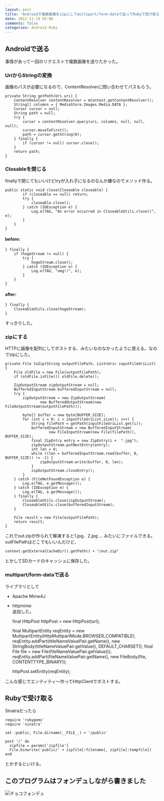 ```yaml
---
layout: post
title: "Androidで複数画像をzipにしてmultipart/form-dataで送ってRubyで受け取る"
date: 2012-11-19 01:08
comments: false
categories: Android Ruby
---
```


## Androidで送る

事情があって一回のリクエストで複数画像を送りたかった。  

### UriからStringの変換

画像のパスが必要になるので、ContentResolverに問い合わせてパスもらう。  

    private String getPath(Uri uri) {
        ContentResolver contentResolver = mContext.getContentResolver();
        String[] columns = { MediaStore.Images.Media.DATA };
        Cursor cursor = null;
        String path = null;
        try {
            cursor = contentResolver.query(uri, columns, null, null, null);
            cursor.moveToFirst();
            path = cursor.getString(0);
        } finally {
            if (cursor != null) cursor.close();
        }
        return path;
    }

### Closableを閉じる

finallyで閉じてもいいけどtryが入れ子になるのなんか嫌なのでメソッド作る。  

    public static void close(Closeable closeable) {
            if (closeable == null) return;
            try {
                closeable.close();
            } catch (IOException e) {
                Log.e(TAG, "An error occurred in CloseableUtils.close()", e);
            }
        }
    }

#### before:  

    } finally {
        if (hogeStream != null) {
            try {
                hogeStream.close();
            } catch (IOException e) {
                Log.e(TAG, "omg!!", e);
            }
        }
    }

#### after:  

    } finally {
        CloseableUtils.close(hogeStream);
    }

すっきりした。  

### zipにする

HTTPに画像を配列にしてポストする、みたいなのなかったように思える。なのでzipにした。  

    private File toZip(String outputFilePath, List<Uri> inputFileUriList) {
        File oldFile = new File(outputFilePath);
        if (oldFile.isFile()) oldFile.delete();

        ZipOutputStream zipOutputStream = null;
        BufferedInputStream bufferedInputStream = null;
        try {
            zipOutputStream = new ZipOutputStream(
                    new BufferedOutputStream(new FileOutputStream(outputFilePath)));

            byte[] buffer = new byte[BUFFER_SIZE];
            for (int i = 0; i < inputFileUriList.size(); i++) {
                String filePath = getPath(inputFileUriList.get(i));
                bufferedInputStream = new BufferedInputStream(
                        new FileInputStream(new File(filePath)), BUFFER_SIZE);
                final ZipEntry entry = new ZipEntry(i +  ".jpg");
                zipOutputStream.putNextEntry(entry);
                int len = 0;
                while ((len = bufferedInputStream.read(buffer, 0, BUFFER_SIZE)) != -1) {
                    zipOutputStream.write(buffer, 0, len);
                }
                zipOutputStream.closeEntry();
            }
        } catch (FileNotFoundException e) {
            Log.e(TAG, e.getMessage());
        } catch (IOException e) {
            Log.e(TAG, e.getMessage());
        } finally {
            CloseableUtils.close(zipOutputStream);
            CloseableUtils.close(bufferedInputStream);
        }

        File result = new File(outputFilePath);
        return result;
    }

これでout.zipが作られて解凍すると1.jpg、2.jpg ... みたいにファイルできる。  
outFilePathはどこでもいいんだけど、  

    context.getExternalCacheDir().getPath() + "/out.zip"

とかしてSDカードのキャッシュに保存した。  

### multipart/form-dataで送る

ライブラリとして  
* Apache Mime4J  
* httpmime  
追加した。  

    final HttpPost httpPost = new HttpPost(url);

    final MultipartEntity reqEntity =
            new MultipartEntity(HttpMultipartMode.BROWSER_COMPATIBLE);
    reqEntity.addPart(titleNameValuePair.getName(),
            new StringBody(titleNameValuePair.getValue(), DEFAULT_CHARSET));
    final File file = new File(fileNameValuePair.getValue());
    reqEntity.addPart(fileNameValuePair.getName(),
            new FileBody(file, CONTENTTYPE_BINARY));

    httpPost.setEntity(reqEntity);

こんな感じでエンティティ〜作ってHttpClientでポストする。  

## Rubyで受け取る
Sinatraだったら  

    require 'rubygems'
    require 'sinatra'
    
    set :public, File.dirname(__FILE__) + '/public'
    
    post '/' do
      zipfile = params['zipfile']
      File.binwrite('public/' + zipfile[:filename], zipfile[:tempfile])
    end

とかするといける。  

## このプログラムはフォンデュしながら書きました

![チョコフォンデュ](http://dl.dropbox.com/u/54255753/blog/201211/fondue.gif)
